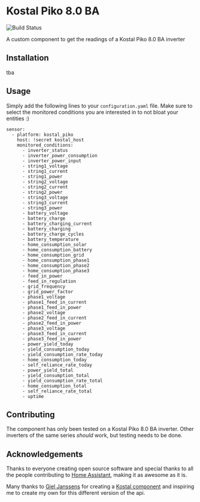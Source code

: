 # Kostal Piko 8.0 BA
![Build Status](https://github.com/scheidtdav/kostal-piko-80-ba/workflows/Flake8%20Lint/badge.svg)

A custom component to get the readings of a Kostal Piko 8.0 BA inverter

## Installation

tba

## Usage
Simply add the following lines to your `configuration.yaml` file.
Make sure to select the monitored conditions you are interested in to not bloat your entities :)

```
sensor:
  - platform: kostal_piko
    host: !secret kostal_host
    monitored_conditions:
      - inverter_status
      - inverter_power_consumption
      - inverter_power_input
      - string1_voltage
      - string1_current
      - string1_power
      - string2_voltage
      - string2_current
      - string2_power
      - string3_voltage
      - string3_current
      - string3_power
      - battery_voltage
      - battery_charge
      - battery_charging_current
      - battery_charging
      - battery_charge_cycles
      - battery_temperature
      - home_consumption_solar
      - home_consumption_battery
      - home_consumption_grid
      - home_consumption_phase1
      - home_consumption_phase2
      - home_consumption_phase3
      - feed_in_power
      - feed_in_regulation
      - grid_frequency
      - grid_power_factor
      - phase1_voltage
      - phase1_feed_in_current
      - phase1_feed_in_power
      - phase2_voltage
      - phase2_feed_in_current
      - phase2_feed_in_power
      - phase3_voltage
      - phase3_feed_in_current
      - phase3_feed_in_power
      - power_yield_today
      - yield_consumption_today
      - yield_consumption_rate_today
      - home_consumption_today
      - self_reliance_rate_today
      - power_yield_total
      - yield_consumption_total
      - yield_consumption_rate_total
      - home_consumption_total
      - self_reliance_rate_total
      - uptime
```

## Contributing

The component has only been tested on a Kostal Piko 8.0 BA inverter.
Other inverters of the same series _should_ work, but testing needs to be done.

## Acknowledgements

Thanks to everyone creating open source software and special thanks to all the people contributing to [Home Assistant](www.home-assistant.io), making it as awesome as it is.

Many thanks to [Giel Janssens](https://github.com/gieljnssns) for creating a [Kostal component](https://github.com/gieljnssns/kostalpiko-sensor-homeassistant) and inspiring me to create my own for this different version of the api.
